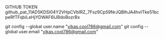 GITHUB TOKEN
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

git config --global user.name "vikas.cool786@gmail.com"
git config --global user.email "vikas.cool786@gmail.com"